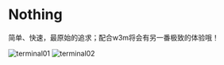 # Nothing

简单、快速，最原始的追求；配合w3m将会有另一番极致的体验哦！

![terminal01](https://cloud.githubusercontent.com/assets/9512362/19558574/dcc6c2c2-96fd-11e6-9a67-42e15f727ea9.png)
![terminal02](https://cloud.githubusercontent.com/assets/9512362/19558577/de47a8c8-96fd-11e6-8047-6f977c059c7a.png)
